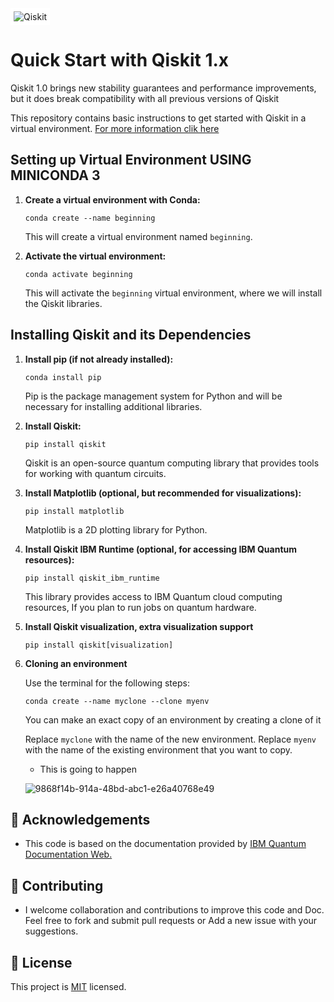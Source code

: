 <img src="https://github.com/MarcoAurelioAntonio/QISKIT_1.0/assets/99001924/0a655da2-8432-4175-a3d8-0a673bf8b515" alt="Qiskit" style="background-color: white; padding: 5px;">

# Quick Start with Qiskit 1.x

Qiskit 1.0 brings new stability guarantees and performance improvements, but it does break compatibility with all previous versions of Qiskit

This repository contains basic instructions to get started with Qiskit in a virtual environment.
[For more information clik here](https://docs.quantum.ibm.com/start/install)

## Setting up Virtual Environment USING MINICONDA 3

1. **Create a virtual environment with Conda:**

    ```shell
    conda create --name beginning
    ```

    This will create a virtual environment named `beginning`.

2. **Activate the virtual environment:**

    ```shell
    conda activate beginning
    ```

    This will activate the `beginning` virtual environment, where we will install the Qiskit libraries.

## Installing Qiskit and its Dependencies

1. **Install pip (if not already installed):**

    ```shell
    conda install pip
    ```

    Pip is the package management system for Python and will be necessary for installing additional libraries.

2. **Install Qiskit:**

    ```shell
    pip install qiskit
    ```

    Qiskit is an open-source quantum computing library that provides tools for working with quantum circuits.

3. **Install Matplotlib (optional, but recommended for visualizations):**

    ```shell
    pip install matplotlib
    ```

    Matplotlib is a 2D plotting library for Python.

4. **Install Qiskit IBM Runtime (optional, for accessing IBM Quantum resources):**

    ```shell
    pip install qiskit_ibm_runtime
    ```

    This library provides access to IBM Quantum cloud computing resources, If you plan to run jobs on quantum hardware.

5. **Install Qiskit visualization, extra visualization support**

    ```shell
    pip install qiskit[visualization]
    ```

6. **Cloning an environment**

    Use the terminal for the following steps:

    ```shell
    conda create --name myclone --clone myenv
    ```
    You can make an exact copy of an environment by creating a clone of it

    Replace `myclone` with the name of the new environment. Replace `myenv` with the name of the existing environment that you want to copy.

   - This is going to happen

   ![9868f14b-914a-48bd-abc1-e26a40768e49](https://github.com/MarcoAurelioAntonio/QISKIT_1.0/assets/99001924/7146834b-ed3f-44b4-a7b7-8483c0f2b00f)




## :blue_book: Acknowledgements
- This code is based on the documentation provided by [IBM Quantum Documentation Web.](https://docs.quantum.ibm.com/start/install)

## :handshake: Contributing
- I welcome collaboration and contributions to improve this code and Doc. Feel free to fork and submit pull requests or Add a new issue with your suggestions.

## 📝 License

This project is [MIT](./LICENSE) licensed.
